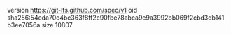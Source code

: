 version https://git-lfs.github.com/spec/v1
oid sha256:54eda70e4bc363f8ff2e90fbe78abca9e9a3992bb069f2cbd3db141b3ee7056a
size 10807
